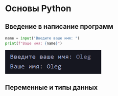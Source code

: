 
# Основы Python
## Введение в написание программ

```python
name = input("Введите ваше имя: ")  
print(f"Ваше имя: {name}")
```

![](_png/Pasted%20image%2020230809075822.png)

## Переменные и типы данных




























































































































































